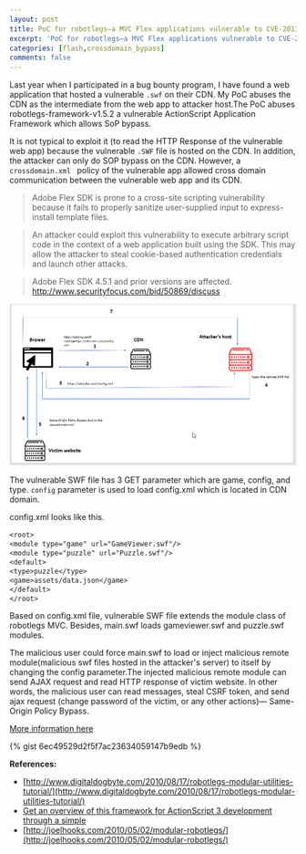 ```yaml
---
layout: post
title: PoC for robotlegs—a MVC Flex applications vulnerable to CVE-2011-2461
excerpt: 'PoC for robotlegs—a MVC Flex applications vulnerable to CVE-2011-2461'
categories: [flash,crossdomain_bypass]
comments: false
---
```

Last year when I participated in a bug bounty program, I have found a web application that hosted a vulnerable `.swf` on their CDN. My PoC abuses the CDN as the intermediate from the web app to attacker host.The PoC abuses robotlegs-framework-v1.5.2 a vulnerable ActionScript Application Framework which allows SoP bypass. 

It is not typical to exploit it (to read the HTTP Response of the vulnerable web app) because  the vulnerable `.SWF` file is hosted on the CDN. In addition, the attacker can only do SOP bypass on the CDN. However, a `crossdomain.xml ` policy of the vulnerable app allowed cross domain communication between the vulnerable web app and its CDN.
> Adobe Flex SDK is prone to a cross-site scripting vulnerability because it fails to properly sanitize user-supplied input to express-install template files.

> An attacker could exploit this vulnerability to execute arbitrary script code in the context of a web application built using the SDK. This may allow the attacker to steal cookie-based authentication credentials and launch other attacks.

> Adobe Flex SDK 4.5.1 and prior versions are affected. http://www.securityfocus.com/bid/50869/discuss


![](/img/chart.png)

The vulnerable SWF file has 3 GET parameter which are game, config, and type. `config` parameter is used to load config.xml which is located in CDN domain.

config.xml looks like this.

    <root>
    <module type="game" url="GameViewer.swf"/>
    <module type="puzzle" url="Puzzle.swf"/>
    <default>
    <type>puzzle</type>
    <game>assets/data.json</game>
    </default>
    </root>

Based on config.xml file, vulnerable SWF file extends the module class of robotlegs MVC. Besides, main.swf loads gameviewer.swf and puzzle.swf modules. 

The malicious user could force main.swf to load or inject malicious remote module(malicious swf files hosted in the attacker's server) to itself by changing the config parameter.The injected malicious remote module can send AJAX request and read HTTP response of victim website. In other words, the malicious user can read messages, steal CSRF token, and send ajax request (change password of the victim, or any other actions)— Same-Origin Policy Bypass.

[More information here](https://threatpost.com/adobe-cve-2011-2461-remains-exploitable-four-years-after-patch/111754/) 


{% gist 6ec49529d2f5f7ac23634059147b9edb %}

**References:**
- [http://www.digitaldogbyte.com/2010/08/17/robotlegs-modular-utilities-tutorial/](http://www.digitaldogbyte.com/2010/08/17/robotlegs-modular-utilities-tutorial/)
- [Get an overview of this framework for ActionScript 3 development through a simple](http://www.adobe.com/devnet/actionscript/articles/intro-robotlegs-pt1.html)
- [http://joelhooks.com/2010/05/02/modular-robotlegs/](http://joelhooks.com/2010/05/02/modular-robotlegs/)
